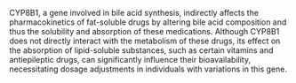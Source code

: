 CYP8B1, a gene involved in bile acid synthesis, indirectly affects the pharmacokinetics of fat-soluble drugs by altering bile acid composition and thus the solubility and absorption of these medications. Although CYP8B1 does not directly interact with the metabolism of these drugs, its effect on the absorption of lipid-soluble substances, such as certain vitamins and antiepileptic drugs, can significantly influence their bioavailability, necessitating dosage adjustments in individuals with variations in this gene.